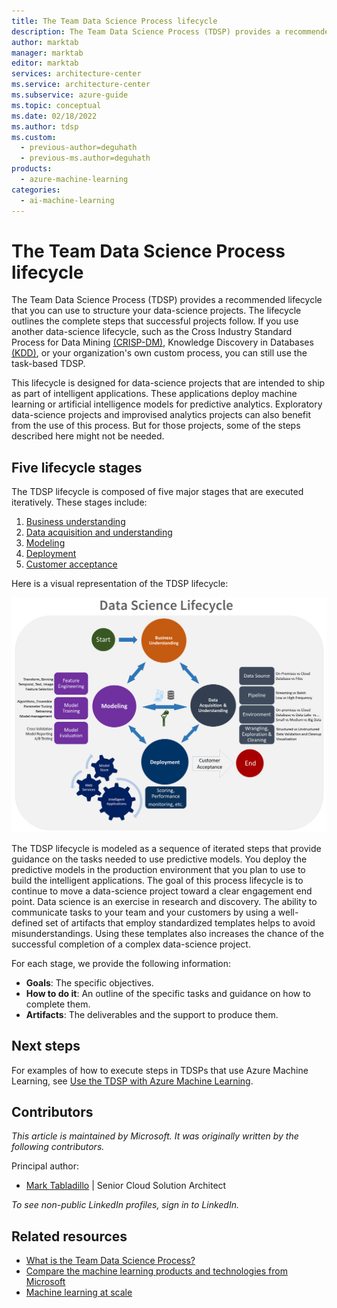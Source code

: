 ```yaml
---
title: The Team Data Science Process lifecycle
description: The Team Data Science Process (TDSP) provides a recommended lifecycle that you can use to structure your data-science projects.
author: marktab
manager: marktab
editor: marktab
services: architecture-center
ms.service: architecture-center
ms.subservice: azure-guide
ms.topic: conceptual
ms.date: 02/18/2022
ms.author: tdsp
ms.custom:
  - previous-author=deguhath
  - previous-ms.author=deguhath
products:
  - azure-machine-learning
categories:
  - ai-machine-learning
---
```

# The Team Data Science Process lifecycle

The Team Data Science Process (TDSP) provides a recommended lifecycle that you can use to structure your data-science projects. The lifecycle outlines the complete steps that successful projects follow. If you use another data-science lifecycle, such as the Cross Industry Standard Process for Data Mining [(CRISP-DM)](https://wikipedia.org/wiki/Cross_Industry_Standard_Process_for_Data_Mining), Knowledge Discovery in Databases [(KDD)](https://wikipedia.org/wiki/Data_mining#Process), or your organization's own custom process, you can still use the task-based TDSP.

This lifecycle is designed for data-science projects that are intended to ship as part of intelligent applications. These applications deploy machine learning or artificial intelligence models for predictive analytics. Exploratory data-science projects and improvised analytics projects can also benefit from the use of this process. But for those projects, some of the steps described here might not be needed.

## Five lifecycle stages

The TDSP lifecycle is composed of five major stages that are executed iteratively. These stages include:

   1. [Business understanding](lifecycle-business-understanding.md)
   2. [Data acquisition and understanding](lifecycle-data.md)
   3. [Modeling](lifecycle-modeling.md)
   4. [Deployment](lifecycle-deployment.md)
   5. [Customer acceptance](lifecycle-acceptance.md)

Here is a visual representation of the TDSP lifecycle:

![TDSP lifecycle](./media/lifecycle/tdsp-lifecycle2.png)

The TDSP lifecycle is modeled as a sequence of iterated steps that provide guidance on the tasks needed to use predictive models. You deploy the predictive models in the production environment that you plan to use to build the intelligent applications. The goal of this process lifecycle is to continue to move a data-science project toward a clear engagement end point. Data science is an exercise in research and discovery. The ability to communicate tasks to your team and your customers by using a well-defined set of artifacts that employ standardized templates helps to avoid misunderstandings. Using these templates also increases the chance of the successful completion of a complex data-science project.

For each stage, we provide the following information:

   * **Goals**: The specific objectives.
   * **How to do it**: An outline of the specific tasks and guidance on how to complete them.
   * **Artifacts**: The deliverables and the support to produce them.

## Next steps

For examples of how to execute steps in TDSPs that use Azure Machine Learning, see [Use the TDSP with Azure Machine Learning](/azure/machine-learning/team-data-science-process/).

## Contributors

*This article is maintained by Microsoft. It was originally written by the following contributors.* 

Principal author:

 - [Mark Tabladillo](https://www.linkedin.com/in/marktab/) | Senior Cloud Solution Architect
 
*To see non-public LinkedIn profiles, sign in to LinkedIn.*

## Related resources

- [What is the Team Data Science Process?](/azure/architecture/data-science-process/overview)
- [Compare the machine learning products and technologies from Microsoft](/azure/architecture/data-guide/technology-choices/data-science-and-machine-learning)
- [Machine learning at scale](/azure/architecture/data-guide/big-data/machine-learning-at-scale)
